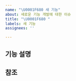 ```yaml
---
name: "\U0001F680 새 기능"
about: 새로운 기능 개발에 대한 이슈
title: "\U0001F680 "
labels: 새 기능
assignees: ''

---
```


## 기능 설명

## 참조

